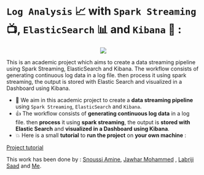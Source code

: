 # `Log Analysis` 📈 with `Spark Streaming` 📺, `ElasticSearch` 📊 and `Kibana` 👀 :

<p align="center">
  <img src="https://user-images.githubusercontent.com/74627083/158357052-1872948e-b9b6-4283-b6df-2e51d94cd098.png" />
</p>

This is an academic project which aims to create a data streaming pipeline using Spark Streaming, ElasticSearch and Kibana.
The workflow consists of generating continuous log data in a log file. then process it using spark streaming, the output is stored with Elastic Search and visualized 
in a Dashboard using Kibana.

- 🎯 We aim in this academic project to create a **data streaming pipeline** using `Spark Streaming`, `ElasticSearch` and `Kibana`.
- 👍 The workflow consists of **generating continuous log data** in a log file. then **process** it using **spark streaming**, the output is **stored with Elastic Search** and **visualized  in a Dashboard using Kibana**.
- 💥 Here is a small **tutorial** to **run the project** on **your own machine** :

[Project tutorial](https://github.com/isbainemohamed/SparkStreamingProject/blob/main/SparkStreaminProject_Isbaine_Jawhar_Snoussi_Report_final.pdf)


This work has been done by : 
[Snoussi Amine](https://github.com/Aminos7), [Jawhar Mohammed](https://github.com/javo2) , [Labriji Saad](https://github.com/labrijisaad) and [Me](https://github.com/isbainemohamed).


